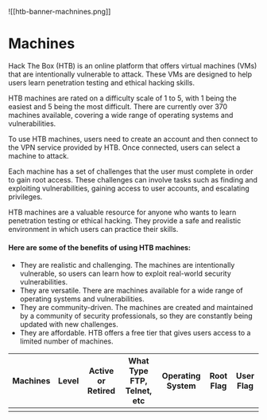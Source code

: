 ![[htb-banner-machnines.png]]
# Machines

Hack The Box (HTB) is an online platform that offers virtual machines (VMs) that are intentionally vulnerable to attack. These VMs are designed to help users learn penetration testing and ethical hacking skills.

HTB machines are rated on a difficulty scale of 1 to 5, with 1 being the easiest and 5 being the most difficult. There are currently over 370 machines available, covering a wide range of operating systems and vulnerabilities.

To use HTB machines, users need to create an account and then connect to the VPN service provided by HTB. Once connected, users can select a machine to attack. 

Each machine has a set of challenges that the user must complete in order to gain root access. These challenges can involve tasks such as finding and exploiting vulnerabilities, gaining access to user accounts, and escalating privileges.

HTB machines are a valuable resource for anyone who wants to learn penetration testing or ethical hacking. They provide a safe and realistic environment in which users can practice their skills.

#### Here are some of the benefits of using HTB machines:

- They are realistic and challenging. The machines are intentionally vulnerable, so users can learn how to exploit real-world security vulnerabilities.
- They are versatile. There are machines available for a wide range of operating systems and vulnerabilities.
- They are community-driven. The machines are created and maintained by a community of security professionals, so they are constantly being updated with new challenges.
- They are affordable. HTB offers a free tier that gives users access to a limited number of machines.

| Machines | Level | Active or Retired | What Type FTP, Telnet, etc | Operating System | Root Flag | User Flag |
| -------- | ----------------- | ----- | -------------------------- | ---------------- | --------- | --------- |
|          |                   |       |                            |                  |           |           |
